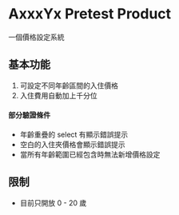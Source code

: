 # AxxxYx Pretest Product

一個價格設定系統

## 基本功能

1. 可設定不同年齡區間的入住價格
2. 入住費用自動加上千分位

#### 部分驗證條件

- 年齡重疊的 select 有顯示錯誤提示
- 空白的入住夾價格會顯示錯誤提示
- 當所有年齡範圍已經包含時無法新增價格設定

## 限制

- 目前只開放 0 - 20 歲
